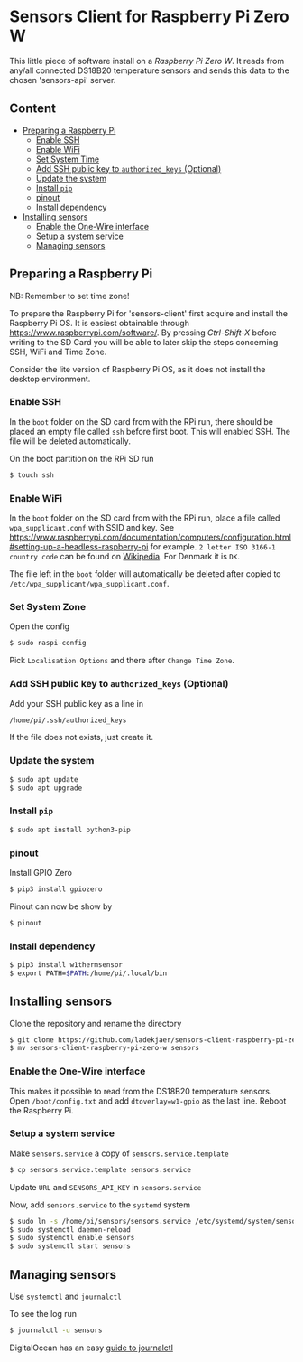 # Sensors Client for Raspberry Pi Zero W

This little piece of software install on a *Raspberry Pi Zero W*. It reads from any/all connected DS18B20 temperature sensors and sends this data to the chosen 'sensors-api' server.

## Content
* [Preparing a Raspberry Pi](#preparing-a-raspberry-pi)
	* [Enable SSH](#enable-ssh)
	* [Enable WiFi](#enable-wifi)
	* [Set System Time](#set-system-time)
	* [Add SSH public key to `authorized_keys` (Optional)](#add-ssh-public-key-to-authorized_keys-(optional))
	* [Update the system](#update-the-system)
	* [Install `pip`](#install-pip)
	* [pinout](#pinout)
	* [Install dependency](#install-dependency)
* [Installing sensors](#installing-sensors)
	* [Enable the One-Wire interface](#enable-the-one-wire-interface)
	* [Setup a system service](#setup-a-system-service)
	* [Managing sensors](#managing-sensors)

## Preparing a Raspberry Pi
NB: Remember to set time zone!

To prepare the Raspberry Pi for 'sensors-client' first acquire and install the Raspberry Pi OS. It is easiest obtainable through https://www.raspberrypi.com/software/. By pressing *Ctrl-Shift-X* before writing to the SD Card you will be able to later skip the steps concerning SSH, WiFi and Time Zone.

Consider the lite version of Raspberry Pi OS, as it does not install the desktop environment.

### Enable SSH
In the `boot` folder on the SD card from with the RPi run, there should be placed an empty file called `ssh` before first boot. This will enabled SSH. The file will be deleted automatically.

On the boot partition on the RPi SD run
```sh
$ touch ssh
```

### Enable WiFi
In the `boot` folder on the SD card from with the RPi run, place a file called `wpa_supplicant.conf` with SSID and key. See https://www.raspberrypi.com/documentation/computers/configuration.html#setting-up-a-headless-raspberry-pi for example. `2 letter ISO 3166-1 country code` can be found on [Wikipedia](https://en.wikipedia.org/wiki/List_of_ISO_3166_country_codes). For Denmark it is `DK`.

The file left in the `boot` folder will automatically be deleted after copied to `/etc/wpa_supplicant/wpa_supplicant.conf`.

### Set System Zone
Open the config
```sh
$ sudo raspi-config
```
Pick `Localisation Options` and there after `Change Time Zone`.

### Add SSH public key to `authorized_keys` (Optional)
Add your SSH public key as a line in
```sh
/home/pi/.ssh/authorized_keys
```
If the file does not exists, just create it.

### Update the system
```sh
$ sudo apt update
$ sudo apt upgrade
```

### Install `pip`
```sh
$ sudo apt install python3-pip
```

### pinout
Install GPIO Zero
```sh
$ pip3 install gpiozero
```
Pinout can now be show by
```sh
$ pinout
```

### Install dependency
```sh
$ pip3 install w1thermsensor
$ export PATH=$PATH:/home/pi/.local/bin
```

## Installing sensors
Clone the repository and rename the directory
```sh
$ git clone https://github.com/ladekjaer/sensors-client-raspberry-pi-zero-w.git
$ mv sensors-client-raspberry-pi-zero-w sensors
```

### Enable the One-Wire interface
This makes it possible to read from the DS18B20 temperature sensors. Open `/boot/config.txt` and add `dtoverlay=w1-gpio` as the last line. Reboot the Raspberry Pi.

### Setup a system service
Make `sensors.service` a copy of `sensors.service.template`
```sh
$ cp sensors.service.template sensors.service
```

Update `URL` and `SENSORS_API_KEY` in `sensors.service`

Now, add `sensors.service` to the `systemd` system
```sh
$ sudo ln -s /home/pi/sensors/sensors.service /etc/systemd/system/sensors.service
$ sudo systemctl daemon-reload
$ sudo systemctl enable sensors
$ sudo systemctl start sensors
```

## Managing sensors
Use `systemctl` and `journalctl`

To see the log run
```sh
$ journalctl -u sensors
```

DigitalOcean has an easy [guide to journalctl](https://www.digitalocean.com/community/tutorials/how-to-use-journalctl-to-view-and-manipulate-systemd-logs)